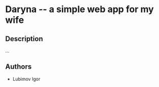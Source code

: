 Daryna -- a simple web app for my wife
===============================================================================

## Description

...

## Authors

* Lubimov Igor
